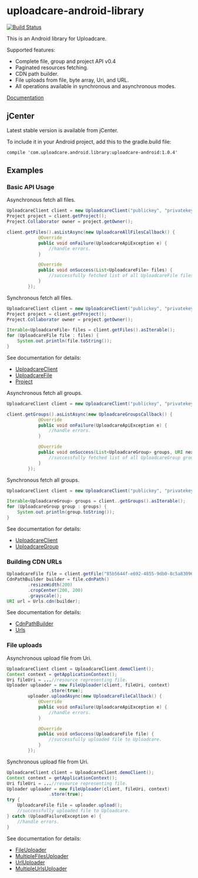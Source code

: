uploadcare-android-library
===============

[![Build Status](https://travis-ci.org/uploadcare/uploadcare-android.png?branch=ft.travis_build)](https://travis-ci.org/uploadcare/uploadcare-android)

This is an Android library for Uploadcare.

Supported features:

- Complete file, group and project API v0.4
- Paginated resources fetching.
- CDN path builder.
- File uploads from file, byte array, Uri, and URL.
- All operations available in synchronous and asynchronous modes.

[Documentation](http://uploadcare.github.io/uploadcare-android/index.html)

## jCenter

Latest stable version is available from jCenter.

To include it in your Android project, add this to the gradle.build file:

```
compile 'com.uploadcare.android.library:uploadcare-android:1.0.4'

```

## Examples

### Basic API Usage

Asynchronous fetch all files.
```java
UploadcareClient client = new UploadcareClient("publickey", "privatekey");
Project project = client.getProject();
Project.Collaborator owner = project.getOwner();

client.getFiles().asListAsync(new UploadcareAllFilesCallback() {
            @Override
            public void onFailure(UploadcareApiException e) {
                //handle errors.
            }

            @Override
            public void onSuccess(List<UploadcareFile> files) {
                //successfully fetched list of all UploadcareFile files.
            }
        });
```
Synchronous fetch all files.
```java
UploadcareClient client = new UploadcareClient("publickey", "privatekey");
Project project = client.getProject();
Project.Collaborator owner = project.getOwner();

Iterable<UploadcareFile> files = client.getFiles().asIterable();
for (UploadcareFile file : files) {
    System.out.println(file.toString());
}
```

See documentation for details:

* [UploadcareClient](http://uploadcare.github.io/uploadcare-android/com/uploadcare/android/library/api/UploadcareClient.html)
* [UploadcareFile](http://uploadcare.github.io/uploadcare-android/com/uploadcare/android/library/api/UploadcareFile.html)
* [Project](http://uploadcare.github.io/uploadcare-android/com/uploadcare/android/library/api/Project.html)

Asynchronous fetch all groups.
```java
UploadcareClient client = new UploadcareClient("publickey", "privatekey");

client.getGroups().asListAsync(new UploadcareGroupsCallback() {
            @Override
            public void onFailure(UploadcareApiException e) {
                //handle errors.
            }

            @Override
            public void onSuccess(List<UploadcareGroup> groups, URI next) {
                //successfully fetched list of all UploadcareGroup groups.
            }
        });
```
Synchronous fetch all groups.
```java
UploadcareClient client = new UploadcareClient("publickey", "privatekey");

Iterable<UploadcareGroup> groups = client..getGroups().asIterable();
for (UploadcareGroup group : groups) {
    System.out.println(group.toString());
}
```

See documentation for details:

* [UploadcareClient](http://uploadcare.github.io/uploadcare-android/com/uploadcare/android/library/api/UploadcareClient.html)
* [UploadcareGroup](http://uploadcare.github.io/uploadcare-android/com/uploadcare/android/library/api/UploadcareGroup.html)

### Building CDN URLs

```java
UploadcareFile file = client.getFile("85b5644f-e692-4855-9db0-8c5a83096e25");
CdnPathBuilder builder = file.cdnPath()
        .resizeWidth(200)
        .cropCenter(200, 200)
        .grayscale();
URI url = Urls.cdn(builder);
```

See documentation for details:

* [CdnPathBuilder](http://uploadcare.github.io/uploadcare-android/com/uploadcare/android/library/urls/CdnPathBuilder.html)
* [Urls](http://uploadcare.github.io/uploadcare-android/com/uploadcare/android/library/urls/Urls.html)

### File uploads

Asynchronous upload file from Uri.
```java
UploadcareClient client = UploadcareClient.demoClient();
Context context = getApplicationContext();
Uri fileUri = ...//resource representing file.
Uploader uploader = new FileUploader(client, fileUri, context)
                .store(true);
        uploader.uploadAsync(new UploadcareFileCallback() {
            @Override
            public void onFailure(UploadcareApiException e) {
                //handle errors.
            }

            @Override
            public void onSuccess(UploadcareFile file) {
                //successfully uploaded file to Uploadcare.
            }
        });
```

Synchronous upload file from Uri.
```java
UploadcareClient client = UploadcareClient.demoClient();
Context context = getApplicationContext();
Uri fileUri = ...//resource representing file.
Uploader uploader = new FileUploader(client, fileUri, context)
                .store(true);
try {
    UploadcareFile file = uploader.upload();
    //successfully uploaded file to Uploadcare.
} catch (UploadFailureException e) {
    //handle errors.
}
```

See documentation for details:

* [FileUploader](http://uploadcare.github.io/uploadcare-android/com/uploadcare/android/library/upload/FileUploader.html)
* [MultipleFilesUploader](http://uploadcare.github.io/uploadcare-android/com/uploadcare/android/library/upload/MultipleFilesUploader.html)
* [UrlUploader](http://uploadcare.github.io/uploadcare-android/com/uploadcare/android/library/upload/UrlUploader.html)
* [MultipleUrlsUploader](http://uploadcare.github.io/uploadcare-android/com/uploadcare/android/library/upload/MultipleUrlsUploader.html)